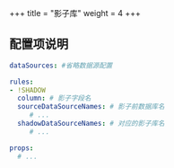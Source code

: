 +++
title = "影子库"
weight = 4
+++

## 配置项说明

```yaml
dataSources: #省略数据源配置

rules:
- !SHADOW
  column: # 影子字段名
  sourceDataSourceNames: # 影子前数据库名
     # ...
  shadowDataSourceNames: # 对应的影子库名
     # ... 

props:
  # ...
```
